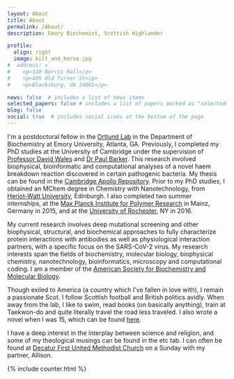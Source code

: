 ```yaml
---
layout: About
title: About
permalink: /About/
description: Emory Biochemist, Scottish Highlander

profile:
  align: right
  image: kilt_and_horse.jpg
#  address: >
#    <p>310 Norris Hall</p>
#    <p>495 Old Turner St</p>
#    <p>Blacksburg, VA 24061</p>

news: false  # includes a list of news items
selected_papers: false # includes a list of papers marked as "selected={true}"
blog: false
social: true  # includes social icons at the bottom of the page
---
```


I'm a postdoctoral fellow in the [Ortlund Lab](https://med.emory.edu/departments/biochemistry/research-labs/ortlund/index.html) in the Department of Biochemistry at Emory University, Atlanta, GA. Previously, I completed my PhD studies at the University of Cambridge under the supervision of [Professor David Wales](https://www.ch.cam.ac.uk/person/dw34) and [Dr Paul Barker](https://www.ch.cam.ac.uk/person/pdb30). This research involved biophysical, bioinformatic and computational analyses of a novel haem breakdown reaction discovered in certain pathogenic bacteria. My thesis can be found in the [Cambridge Apollo Repository](https://www.repository.cam.ac.uk/handle/1810/332914). Prior to my PhD studies, I obtained an MChem degree in Chemistry with Nanotechnology, from [Heriot-Watt University](https://www.hw.ac.uk/uk/schools/engineering-physical-sciences/teaching/chemistry.htm), Edinburgh. I also completed two summer internships, at the [Max Planck Institute for Polymer Research](https://www.mpip-mainz.mpg.de/en/home) in Mainz, Germany in 2015, and at the [University of Rochester](https://www.sas.rochester.edu/chm/groups/krauss/), NY in 2016.

My current research involves deep mutational screening and other biophysical, structural, and biochemical approaches to fully characterize protein interactions with antibodies as well as physiological interaction partners, with a specific focus on the SARS-CoV-2 virus. My research interests span the fields of biochemistry, molecular biology, biophysical chemistry, nanotechnology, bioinformatics, microscopy and computational coding.  I am a member of the [American Society for Biochemistry and Molecular Biology](https://www.asbmb.org/).

Though exiled to America (a country which I've fallen in love with), I remain a passionate Scot. I follow Scottish football and British politics avidly. When away from the lab, I like to swim, read books (on basically anything), train at Taekwon-do and quite literally travel the road less traveled. I also wrote a novel when I was 15, which can be found [here](https://www.amazon.co.uk/Man-Who-Fooled-Scotland/dp/1500522368).

I have a deep interest in the interplay between science and religion, and some of my theological musings can be found in the etc tab. I can often be found at [Decatur First United Methodist Church](https://decaturfirst.org/) on a Sunday with my partner, Allison.

{% include counter.html %}
